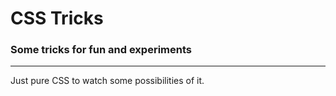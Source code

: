 # CSS Tricks


### Some tricks for fun and experiments
------------------------------------------------

Just pure CSS to watch some possibilities of it.
